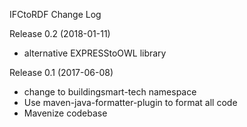 IFCtoRDF Change Log

Release 0.2 (2018-01-11)
 - alternative EXPRESStoOWL library

Release 0.1 (2017-06-08)
 - change to buildingsmart-tech namespace
 - Use maven-java-formatter-plugin to format all code
 - Mavenize codebase
